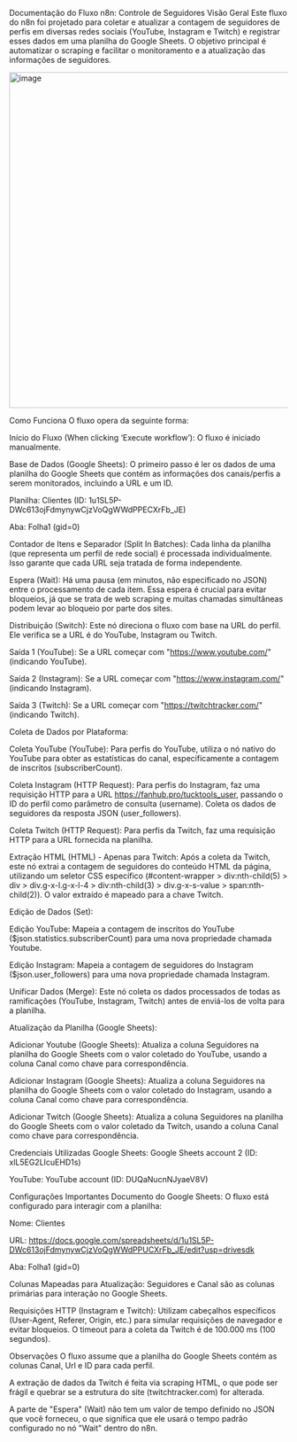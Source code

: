 Documentação do Fluxo n8n: Controle de Seguidores
Visão Geral
Este fluxo do n8n foi projetado para coletar e atualizar a contagem de seguidores de perfis em diversas redes sociais (YouTube, Instagram e Twitch) e registrar esses dados em uma planilha do Google Sheets. O objetivo principal é automatizar o scraping e facilitar o monitoramento e a atualização das informações de seguidores.

<img width="1122" height="606" alt="image" src="https://github.com/user-attachments/assets/8468a7f5-874a-4937-84ea-47bc0370af38" />


Como Funciona
O fluxo opera da seguinte forma:

Início do Fluxo (When clicking ‘Execute workflow’): O fluxo é iniciado manualmente.

Base de Dados (Google Sheets): O primeiro passo é ler os dados de uma planilha do Google Sheets que contém as informações dos canais/perfis a serem monitorados, incluindo a URL e um ID.

Planilha: Clientes (ID: 1u1SL5P-DWc613ojFdmynywCjzVoQgWWdPPECXrFb_JE)

Aba: Folha1 (gid=0)

Contador de Itens e Separador (Split In Batches): Cada linha da planilha (que representa um perfil de rede social) é processada individualmente. Isso garante que cada URL seja tratada de forma independente.

Espera (Wait): Há uma pausa (em minutos, não especificado no JSON) entre o processamento de cada item. Essa espera é crucial para evitar bloqueios, já que se trata de web scraping e muitas chamadas simultâneas podem levar ao bloqueio por parte dos sites.

Distribuição (Switch): Este nó direciona o fluxo com base na URL do perfil. Ele verifica se a URL é do YouTube, Instagram ou Twitch.

Saída 1 (YouTube): Se a URL começar com "https://www.youtube.com/" (indicando YouTube).

Saída 2 (Instagram): Se a URL começar com "https://www.instagram.com/" (indicando Instagram).

Saída 3 (Twitch): Se a URL começar com "https://twitchtracker.com/" (indicando Twitch).

Coleta de Dados por Plataforma:

Coleta YouTube (YouTube): Para perfis do YouTube, utiliza o nó nativo do YouTube para obter as estatísticas do canal, especificamente a contagem de inscritos (subscriberCount).

Coleta Instagram (HTTP Request): Para perfis do Instagram, faz uma requisição HTTP para a URL https://fanhub.pro/tucktools_user, passando o ID do perfil como parâmetro de consulta (username). Coleta os dados de seguidores da resposta JSON (user_followers).

Coleta Twitch (HTTP Request): Para perfis da Twitch, faz uma requisição HTTP para a URL fornecida na planilha.

Extração HTML (HTML) - Apenas para Twitch: Após a coleta da Twitch, este nó extrai a contagem de seguidores do conteúdo HTML da página, utilizando um seletor CSS específico (#content-wrapper > div:nth-child(5) > div > div.g-x-l.g-x-l-4 > div:nth-child(3) > div.g-x-s-value > span:nth-child(2)). O valor extraído é mapeado para a chave Twitch.

Edição de Dados (Set):

Edição YouTube: Mapeia a contagem de inscritos do YouTube ($json.statistics.subscriberCount) para uma nova propriedade chamada Youtube.

Edição Instagram: Mapeia a contagem de seguidores do Instagram ($json.user_followers) para uma nova propriedade chamada Instagram.

Unificar Dados (Merge): Este nó coleta os dados processados de todas as ramificações (YouTube, Instagram, Twitch) antes de enviá-los de volta para a planilha.

Atualização da Planilha (Google Sheets):

Adicionar Youtube (Google Sheets): Atualiza a coluna Seguidores na planilha do Google Sheets com o valor coletado do YouTube, usando a coluna Canal como chave para correspondência.

Adicionar Instagram (Google Sheets): Atualiza a coluna Seguidores na planilha do Google Sheets com o valor coletado do Instagram, usando a coluna Canal como chave para correspondência.

Adicionar Twitch (Google Sheets): Atualiza a coluna Seguidores na planilha do Google Sheets com o valor coletado da Twitch, usando a coluna Canal como chave para correspondência.

Credenciais Utilizadas
Google Sheets: Google Sheets account 2 (ID: xlL5EG2LIcuEHD1s)

YouTube: YouTube account (ID: DUQaNucnNJyaeV8V)

Configurações Importantes
Documento do Google Sheets: O fluxo está configurado para interagir com a planilha:

Nome: Clientes

URL: https://docs.google.com/spreadsheets/d/1u1SL5P-DWc613ojFdmynywCjzVoQgWWdPPUCXrFb_JE/edit?usp=drivesdk

Aba: Folha1 (gid=0)

Colunas Mapeadas para Atualização: Seguidores e Canal são as colunas primárias para interação no Google Sheets.

Requisições HTTP (Instagram e Twitch): Utilizam cabeçalhos específicos (User-Agent, Referer, Origin, etc.) para simular requisições de navegador e evitar bloqueios. O timeout para a coleta da Twitch é de 100.000 ms (100 segundos).

Observações
O fluxo assume que a planilha do Google Sheets contém as colunas Canal, Url e ID para cada perfil.

A extração de dados da Twitch é feita via scraping HTML, o que pode ser frágil e quebrar se a estrutura do site (twitchtracker.com) for alterada.

A parte de "Espera" (Wait) não tem um valor de tempo definido no JSON que você forneceu, o que significa que ele usará o tempo padrão configurado no nó "Wait" dentro do n8n.
